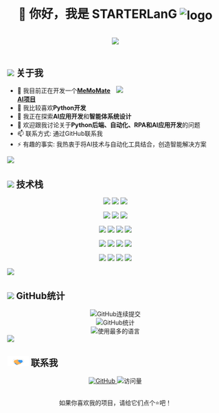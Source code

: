 # <div align="center">👋 你好，我是 STARTERLanG <img src="https://camo.githubusercontent.com/99110c0b2dfc766d40af49a0a15b81297c9f7995915a64966d00c585714ab9ee/68747470733a2f2f6d656469612e67697068792e636f6d2f6d656469612f6d47634e6a736657416a593541455a4e77362f67697068792e676966" alt="logo" style="width: 1em;height: 1em;vertical-align: middle;"></div>

<br>
<div align="center">
  <img src="https://readme-typing-svg.herokuapp.com?font=Fira+Code&weight=600&size=26&duration=4000&pause=1000&color=FF6B6B&center=true&vCenter=true&width=500&height=50&lines=欢迎来到我的GitHub主页!;一名热爱编程的开发者!;好好学习，天天向上!">
</div>
<br>


## <img src="https://media2.giphy.com/media/QssGEmpkyEOhBCb7e1/giphy.gif?cid=ecf05e47a0n3gi1bfqntqmob8g9aid1oyj2wr3ds3mg700bl&rid=giphy.gif" width="25"> <b>关于我</b>

<picture> <img align="right" src="https://camo.githubusercontent.com/ad38c424479dba43b6ded15fecfde6b53cf9fcd6ff3dc7715d5bcb43f8bbefb8/68747470733a2f2f6d656469612e67697068792e636f6d2f6d656469612f57556c706c634d704f43456d5447427442572f67697068792e676966" width="250px"></picture>

- 🔭 我目前正在开发一个[**MeMoMate AI项目**](https://github.com/memo-mate/MemoMate/tree/master)
- 🌱 我比较喜欢**Python开发**
- 🤔 我正在探索**AI应用开发**和**智能体系统设计**
- 💬 欢迎跟我讨论关于**Python后端、自动化、RPA和AI应用开发**的问题
- 📫 联系方式: 通过GitHub联系我
- ⚡ 有趣的事实: 我热衷于将AI技术与自动化工具结合，创造智能解决方案

<img src="https://user-images.githubusercontent.com/73097560/115834477-dbab4500-a447-11eb-908a-139a6edaec5c.gif">

## <img src="https://media2.giphy.com/media/QssGEmpkyEOhBCb7e1/giphy.gif?cid=ecf05e47a0n3gi1bfqntqmob8g9aid1oyj2wr3ds3mg700bl&rid=giphy.gif" width="25"> <b>技术栈</b>

<div align="center">
  <p>
    <img src="https://img.shields.io/badge/-Python-3776AB?style=for-the-badge&logo=python&logoColor=white" />
    <img src="https://img.shields.io/badge/-HTML5-E34F26?style=for-the-badge&logo=html5&logoColor=white" />
    <img src="https://img.shields.io/badge/-CSS3-1572B6?style=for-the-badge&logo=css3&logoColor=white" />
  </p>
  <p>
    <img src="https://img.shields.io/badge/-FastAPI-009688?style=for-the-badge&logo=fastapi&logoColor=white" />
    <img src="https://img.shields.io/badge/-Flask-000000?style=for-the-badge&logo=flask&logoColor=white" />
    <img src="https://img.shields.io/badge/-PyQt5-41CD52?style=for-the-badge&logo=qt&logoColor=white" />
  </p>
  <p>
    <img src="https://img.shields.io/badge/-Selenium-43B02A?style=for-the-badge&logo=selenium&logoColor=white" />
    <img src="https://img.shields.io/badge/-Pandas-150458?style=for-the-badge&logo=pandas&logoColor=white" />
    <img src="https://img.shields.io/badge/-OpenCV-5C3EE8?style=for-the-badge&logo=opencv&logoColor=white" />
    <img src="https://img.shields.io/badge/-Pillow-11557C?style=for-the-badge&logo=python&logoColor=white" />
  </p>
  <p>
    <img src="https://img.shields.io/badge/-MySQL-4479A1?style=for-the-badge&logo=mysql&logoColor=white" />
    <img src="https://img.shields.io/badge/-Redis-DC382D?style=for-the-badge&logo=redis&logoColor=white" />
    <img src="https://img.shields.io/badge/-Docker-2496ED?style=for-the-badge&logo=docker&logoColor=white" />
    <img src="https://img.shields.io/badge/-Linux-FCC624?style=for-the-badge&logo=linux&logoColor=black" />
  </p>
  <p>
    <img src="https://img.shields.io/badge/-LangChain-3178C6?style=for-the-badge&logo=chainlink&logoColor=white" />
    <img src="https://img.shields.io/badge/-Chroma-6236FF?style=for-the-badge&logo=chroma&logoColor=white" />
    <img src="https://img.shields.io/badge/-Qdrant-FF4F8B?style=for-the-badge&logo=vector&logoColor=white" />
    <img src="https://img.shields.io/badge/-RAG-FF6F00?style=for-the-badge&logo=ai&logoColor=white" />
  </p>
</div>

<img src="https://user-images.githubusercontent.com/73097560/115834477-dbab4500-a447-11eb-908a-139a6edaec5c.gif">

## <img src="https://media.giphy.com/media/iY8CRBdQXODJSCERIr/giphy.gif" width="25"> <b>GitHub统计</b>

<div align="center">
  <img src="https://github-readme-streak-stats.herokuapp.com/?user=STARTERLanG&theme=radical" alt="GitHub连续提交" />
  <br>
  <img src="https://github-readme-stats.vercel.app/api?username=STARTERLanG&show_icons=true&theme=radical&include_all_commits=true&count_private=true" alt="GitHub统计" />
  <br>
  <img src="https://github-readme-stats.vercel.app/api/top-langs/?username=STARTERLanG&layout=compact&langs_count=7&theme=radical" alt="使用最多的语言" />
</div>

<img src="https://user-images.githubusercontent.com/73097560/115834477-dbab4500-a447-11eb-908a-139a6edaec5c.gif">


## <img src="https://github.com/0xAbdulKhalid/0xAbdulKhalid/raw/main/assets/mdImages/handshake.gif" width="50"> <b>联系我</b>

<div align="center">
  <a href="https://github.com/STARTERLanG" target="_blank">
    <img src="https://img.shields.io/badge/-GitHub-181717?style=for-the-badge&logo=github&logoColor=white" alt="GitHub" />
  </a>
  <img src="https://komarev.com/ghpvc/?username=STARTERLanG&label=Views&color=0e75b6&style=flat" alt="访问量"/>
</div>
<br>
<div align="center">
  <p>如果你喜欢我的项目，请给它们点个⭐️吧！</p>
</div>
